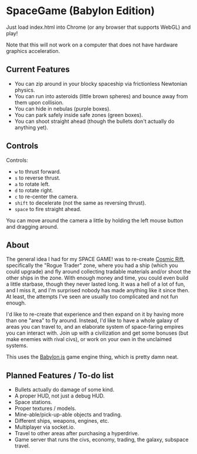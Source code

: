 # SpaceGame (Babylon Edition)

Just load index.html into Chrome (or any browser that supports WebGL) and play!

Note that this will not work on a computer that does not have hardware graphics acceleration.

## Current Features

- You can zip around in your blocky spaceship via frictionless Newtonian physics.
- You can run into asteroids (little brown spheres) and bounce away from them upon collision.
- You can hide in nebulas (purple boxes).
- You can park safely inside safe zones (green boxes).
- You can shoot straight ahead (though the bullets don't actually do anything yet).

## Controls

Controls:

- `w` to thrust forward.
- `s` to reverse thrust.
- `a` to rotate left.
- `d` to rotate right.
- `c` to re-center the camera.
- `shift` to decelerate (not the same as reversing thrust).
- `space` to fire straight ahead.

You can move around the camera a little by holding the left mouse button and dragging around.

## About

The general idea I had for my SPACE GAME! was to re-create [Cosmic Rift](http://en.wikipedia.org/wiki/Cosmic_Rift), specifically the "Rogue Trader" zone, where you had a ship (which you could upgrade) and fly around collecting tradable materials and/or shoot the other ships in the zone. With enough money and time, you could even build a little starbase, though they never lasted long. It was a hell of a lot of fun, and I miss it, and I'm surprised nobody has made anything like it since then. At least, the attempts I've seen are usually too complicated and not fun enough.

I'd like to re-create that experience and then expand on it by having more than one "area" to fly around. Instead, I'd like to have a whole galaxy of areas you can travel to, and an elaborate system of space-faring empires you can interact with. Join up with a civilization and get some bonuses (but make enemies with rival civs), or work on your own in the unclaimed systems.

This uses the [Babylon.js](http://www.babylonjs.com/) game engine thing, which is pretty damn neat.

## Planned Features / To-do list

- Bullets actually do damage of some kind.
- A proper HUD, not just a debug HUD.
- Space stations.
- Proper textures / models.
- Mine-able/pick-up-able objects and trading.
- Different ships, weapons, engines, etc.
- Multiplayer via socket.io.
- Travel to other areas after purchasing a hyperdrive.
- Game server that runs the civs, economy, trading, the galaxy, subspace travel.
